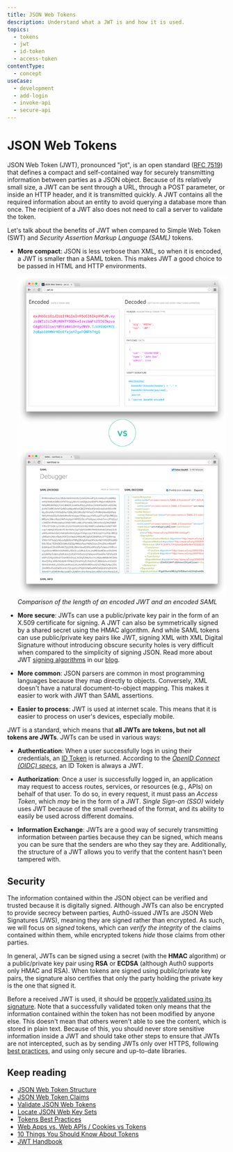```yaml
---
title: JSON Web Tokens
description: Understand what a JWT is and how it is used.
topics:
  - tokens
  - jwt
  - id-token
  - access-token
contentType:
  - concept
useCase:
  - development
  - add-login
  - invoke-api
  - secure-api
---
```

# JSON Web Tokens

JSON Web Token (JWT), pronounced "jot", is an open standard ([RFC 7519](https://tools.ietf.org/html/rfc7519)) that defines a compact and self-contained way for securely transmitting information between parties as a JSON object. Because of its relatively small size, a JWT can be sent through a URL, through a POST parameter, or inside an HTTP header, and it is transmitted quickly. A JWT contains all the required information about an entity to avoid querying a database more than once. The recipient of a JWT also does not need to call a server to validate the token.

Let's talk about the benefits of JWT when compared to Simple Web Token (SWT) and <dfn data-key="security-assertion-markup-language">Security Assertion Markup Language (SAML)</dfn> tokens.

* **More compact**: JSON is less verbose than XML, so when it is encoded, a JWT is smaller than a SAML token. This makes JWT a good choice to be passed in HTML and HTTP environments.

  ![Comparing the length of an encoded JWT and an encoded SAML](/media/articles/jwt/comparing-jwt-vs-saml2.png)
  _Comparison of the length of an encoded JWT and an encoded SAML_

* **More secure**: JWTs can use a public/private key pair in the form of an X.509 certificate for signing. A JWT can also be symmetrically signed by a shared secret using the HMAC algorithm. And while SAML tokens can use public/private key pairs like JWT, signing XML with XML Digital Signature without introducing obscure security holes is very difficult when compared to the simplicity of signing JSON. Read more about JWT [signing algorithms](/tokens/concepts/signing-algorithms) in our [blog](https://auth0.com/blog/json-web-token-signing-algorithms-overview/).

* **More common**: JSON parsers are common in most programming languages because they map directly to objects. Conversely, XML doesn't have a natural document-to-object mapping. This makes it easier to work with JWT than SAML assertions.

* **Easier to process**: JWT is used at internet scale. This means that it is easier to process on user's devices, especially mobile.

JWT is a standard, which means that **all JWTs are tokens, but not all tokens are JWTs**. JWTs can be used in various ways:

- **Authentication**: When a user successfully logs in using their credentials, an [ID Token](/tokens/concepts/id-tokens) is returned. According to the <dfn data-key="openid">[OpenID Connect (OIDC) specs](https://openid.net/specs/openid-connect-core-1_0.html#IDToken)</dfn>, an ID Token is always a JWT. 

- **Authorization**: Once a user is successfully logged in, an application may request to access routes, services, or resources (e.g., APIs) on behalf of that user. To do so, in every request, it must pass an <dfn data-key="access-token">Access Token</dfn>, which *may* be in the form of a JWT. <dfn data-key="single-sign-on">Single Sign-on (SSO)</dfn> widely uses JWT because of the small overhead of the format, and its ability to easily be used across different domains. 

- **Information Exchange**: JWTs are a good way of securely transmitting information between parties because they can be signed, which means you can be sure that the senders are who they say they are. Additionally, the structure of a JWT allows you to verify that the content hasn't been tampered with.

## Security

The information contained within the JSON object can be verified and trusted because it is digitally signed. Although JWTs can also be encrypted to provide secrecy between parties, Auth0-issued JWTs are JSON Web Signatures (JWS), meaning they are signed rather than encrypted. As such, we will focus on *signed* tokens, which can *verify the integrity* of the claims contained within them, while encrypted tokens *hide* those claims from other parties.

In general, JWTs can be signed using a secret (with the **HMAC** algorithm) or a public/private key pair using **RSA** or **ECDSA** (although Auth0 supports only HMAC and RSA). When tokens are signed using public/private key pairs, the signature also certifies that only the party holding the private key is the one that signed it.

Before a received JWT is used, it should be [properly validated using its signature](/tokens/guides/validate-jwts#check-the-signature). Note that a successfully validated token only means that the information contained within the token has not been modified by anyone else. This doesn't mean that others weren't able to see the content, which is stored in plain text. Because of this, you should never store sensitive information inside a JWT and should take other steps to ensure that JWTs are not intercepted, such as by sending JWTs only over HTTPS, following [best practices](/best-practices/token-best-practices), and using only secure and up-to-date libraries.

## Keep reading

* [JSON Web Token Structure](/tokens/references/jwt-structure)
* [JSON Web Token Claims](/tokens/concepts/jwt-claims)
* [Validate JSON Web Tokens](/tokens/guides/validate-jwts)
* [Locate JSON Web Key Sets](/tokens/guides/locate-jwks)
* [Tokens Best Practices](/best-practices/token-best-practices)
* [Web Apps vs. Web APIs / Cookies vs Tokens](/design/web-apps-vs-web-apis-cookies-vs-tokens)
* [10 Things You Should Know About Tokens](https://auth0.com/blog/ten-things-you-should-know-about-tokens-and-cookies/)
* [JWT Handbook](https://auth0.com/resources/ebooks/jwt-handbook)
